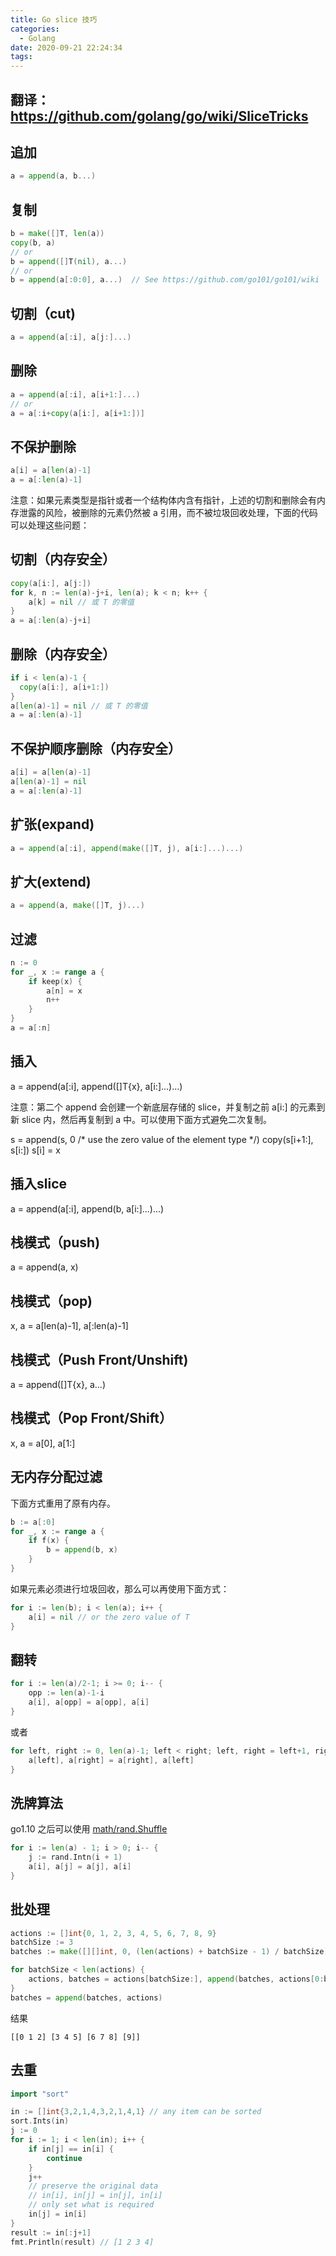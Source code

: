 ```yaml
---
title: Go slice 技巧
categories:
  - Golang
date: 2020-09-21 22:24:34
tags:
---
```



翻译： https://github.com/golang/go/wiki/SliceTricks
---


## 追加

```go
a = append(a, b...)
```

## 复制

```go
b = make([]T, len(a))
copy(b, a)
// or
b = append([]T(nil), a...)
// or
b = append(a[:0:0], a...)  // See https://github.com/go101/go101/wiki
```

## 切割（cut)

```go
a = append(a[:i], a[j:]...)
```

## 删除

```go
a = append(a[:i], a[i+1:]...)
// or
a = a[:i+copy(a[i:], a[i+1:])]
```

## 不保护删除

```go
a[i] = a[len(a)-1] 
a = a[:len(a)-1]
```

注意：如果元素类型是指针或者一个结构体内含有指针，上述的切割和删除会有内存泄露的风险，被删除的元素仍然被 a 引用，而不被垃圾回收处理，下面的代码可以处理这些问题：

## 切割（内存安全）

```go
copy(a[i:], a[j:])
for k, n := len(a)-j+i, len(a); k < n; k++ {
	a[k] = nil // 或 T 的零值
}
a = a[:len(a)-j+i]
```

## 删除（内存安全）

```go
if i < len(a)-1 {
  copy(a[i:], a[i+1:])
}
a[len(a)-1] = nil // 或 T 的零值
a = a[:len(a)-1]
```

## 不保护顺序删除（内存安全）

```go
a[i] = a[len(a)-1]
a[len(a)-1] = nil
a = a[:len(a)-1]
```

## 扩张(expand)

```go
a = append(a[:i], append(make([]T, j), a[i:]...)...)
```

## 扩大(extend)

```go
a = append(a, make([]T, j)...)
```

## 过滤

```go
n := 0
for _, x := range a {
	if keep(x) {
		a[n] = x
		n++
	}
}
a = a[:n]
```

## 插入

a = append(a[:i], append([]T{x}, a[i:]...)...)

注意：第二个 append 会创建一个新底层存储的 slice，并复制之前 a[i:] 的元素到新 slice 内，然后再复制到 a 中。可以使用下面方式避免二次复制。

s = append(s, 0 /* use the zero value of the element type */)
copy(s[i+1:], s[i:])
s[i] = x

## 插入slice

a = append(a[:i], append(b, a[i:]...)...)


## 栈模式（push)

a = append(a, x)

## 栈模式（pop)

x, a = a[len(a)-1], a[:len(a)-1]

## 栈模式（Push Front/Unshift)

a = append([]T{x}, a...)

## 栈模式（Pop Front/Shift）

x, a = a[0], a[1:]

## 无内存分配过滤

下面方式重用了原有内存。

```go
b := a[:0]
for _, x := range a {
	if f(x) {
		b = append(b, x)
	}
}
```

如果元素必须进行垃圾回收，那么可以再使用下面方式：

```go
for i := len(b); i < len(a); i++ {
	a[i] = nil // or the zero value of T
}
```

## 翻转

```go
for i := len(a)/2-1; i >= 0; i-- {
	opp := len(a)-1-i
	a[i], a[opp] = a[opp], a[i]
}
```

或者

```go
for left, right := 0, len(a)-1; left < right; left, right = left+1, right-1 {
	a[left], a[right] = a[right], a[left]
}
```

## 洗牌算法

go1.10 之后可以使用 [math/rand.Shuffle](https://godoc.org/math/rand#Shuffle)

```go
for i := len(a) - 1; i > 0; i-- {
    j := rand.Intn(i + 1)
    a[i], a[j] = a[j], a[i]
}
```

## 批处理

```go
actions := []int{0, 1, 2, 3, 4, 5, 6, 7, 8, 9}
batchSize := 3
batches := make([][]int, 0, (len(actions) + batchSize - 1) / batchSize)

for batchSize < len(actions) {
    actions, batches = actions[batchSize:], append(batches, actions[0:batchSize:batchSize])
}
batches = append(batches, actions)
```

结果

```
[[0 1 2] [3 4 5] [6 7 8] [9]]
```

## 去重

```go
import "sort"

in := []int{3,2,1,4,3,2,1,4,1} // any item can be sorted
sort.Ints(in)
j := 0
for i := 1; i < len(in); i++ {
	if in[j] == in[i] {
		continue
	}
	j++
	// preserve the original data
	// in[i], in[j] = in[j], in[i]
	// only set what is required
	in[j] = in[i]
}
result := in[:j+1]
fmt.Println(result) // [1 2 3 4]
```